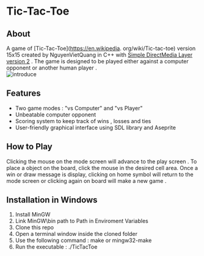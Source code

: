# Tic-Tac-Toe

## About 
A game of [Tic-Tac-Toe](https://en.wikipedia. org/wiki/Tic-tac-toe) version 15x15 created by NguyenVietQuang in C++ with [Simple DirectMedia Layer version 2](https://www.libsdl.org/) . The game is designed to be played either against a computer opponent or another human player .<br>![introduce](https://media2.giphy.com/media/bisarjO1dzKFpNLy45/giphy.gif?cid=2154d3d7d4ea38d9dfc0776fc1876ac1806f4e61fb415089&ep=v1_gifs_username_username&rid=giphy.gif&ct=g) 

## Features 
- Two game modes : "vs Computer" and "vs Player"
- Unbeatable computer opponent
- Scoring system to keep track of wins , losses and ties
- User-friendly graphical interface using SDL library and Aseprite

## How to Play
Clicking the mouse on the mode screen will advance to the play screen . To place a object on the board, click the mouse in the desired cell area. Once a win or draw message is display, clicking on home symbol will return to the mode screen or clicking again on board will make a new game .

## Installation in Windows
1. Install MinGW 
2. Link MinGW\bin path to Path in Enviroment Variables 
3. Clone this repo 
4. Open a terminal window inside the cloned folder 
5. Use the following command : make or mingw32-make
6. Run the executable : ./TicTacToe